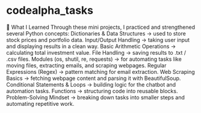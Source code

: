 # codealpha_tasks
📘 What I Learned
Through these mini projects, I practiced and strengthened several Python concepts:
Dictionaries & Data Structures → used to store stock prices and portfolio data.
Input/Output Handling → taking user input and displaying results in a clean way.
Basic Arithmetic Operations → calculating total investment value.
File Handling → saving results to .txt / .csv files.
Modules (os, shutil, re, requests) → for automating tasks like moving files, extracting emails, and scraping webpages.
Regular Expressions (Regex) → pattern matching for email extraction.
Web Scraping Basics → fetching webpage content and parsing it with BeautifulSoup.
Conditional Statements & Loops → building logic for the chatbot and automation tasks.
Functions → structuring code into reusable blocks.
Problem-Solving Mindset → breaking down tasks into smaller steps and automating repetitive work.

